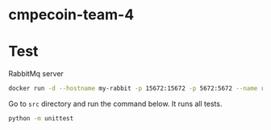 ﻿# cmpecoin-team-4


# Test
RabbitMq server
```bash
docker run -d --hostname my-rabbit -p 15672:15672 -p 5672:5672 --name rabbit-server -e RABBITMQ_DEFAULT_USER=user -e RABBITMQ_DEFAULT_PASS=password rabbitmq:3-management
```

Go to ```src``` directory and run the command below. It runs all tests.

```bash
python -m unittest
```
